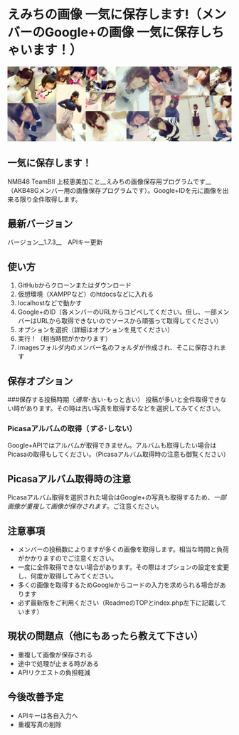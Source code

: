 # えみちの画像 一気に保存します!（メンバーのGoogle+の画像 一気に保存しちゃいます！）

![Alt text](images/cover.jpg)
## 一気に保存します！
NMB48 TeamBⅡ 上枝恵美加こと__えみちの画像保存用プログラムです__（AKB48Gメンバー用の画像保存プログラムです）。Google+IDを元に画像を出来る限り全件取得します。
## 最新バージョン
バージョン__1.7.3__　APIキー更新
## 使い方
1. GitHubからクローンまたはダウンロード
2. 仮想環境（XAMPPなど）のhtdocsなどに入れる
3. localhostなどで動かす
4. Google+のID（各メンバーのURLからコピペしてください。但し、一部メンバーはURLから取得できないのでソースから頑張って取得してください）
5. オプションを選択（詳細はオプションを見てください）
6. 実行！（相当時間がかかります）
7. imagesフォルダ内のメンバー名のフォルダが作成され、そこに保存されます

## 保存オプション
###保存する投稿時期（_通常_･古い･もっと古い）
投稿が多いと全件取得できない時があります。その時は古い写真を取得するなどを選択してみてください。
### Picasaアルバムの取得（_する_･しない）
Google+APIではアルバムが取得できません。アルバムも取得したい場合はPicasaの取得もしてください。（Picasaアルバム取得時の注意も御覧ください）

## Picasaアルバム取得時の注意
Picasaアルバム取得を選択された場合はGoogle+の写真も取得するため、_一部画像が重複して画像が保存されます_。ご注意ください。
## 注意事項
* メンバーの投稿数によりますが多くの画像を取得します。相当な時間と負荷がかかりますのでご注意ください。
* 一度に全件取得できない場合があります。その際はオプションの設定を変更し、何度か取得してみてください。
* 多くの画像を取得するためGoogleからコードの入力を求められる場合があります
* 必ず最新版をご利用ください（ReadmeのTOPとindex.php左下に記載しています）

## 現状の問題点（他にもあったら教えて下さい）
* 重複して画像が保存される
* 途中で処理が止まる時がある
* APIリクエストの負担軽減

## 今後改善予定
* APIキーは各自入力へ
* 重複写真の削除
